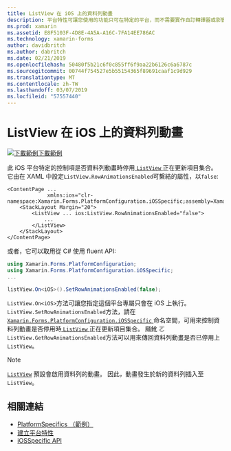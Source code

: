 ```yaml
---
title: ListView 在 iOS 上的資料列動畫
description: 平台特性可讓您使用的功能只可在特定的平台，而不需要實作自訂轉譯器或影響。 這篇文章說明如何使用 iOS 平台特定的控制列動畫是否已停用時正在更新 ListView 項目集合。
ms.prod: xamarin
ms.assetid: E8F5103F-4D8E-4A5A-A16C-7FA14EE786AC
ms.technology: xamarin-forms
author: davidbritch
ms.author: dabritch
ms.date: 02/21/2019
ms.openlocfilehash: 50480f5b21c6f0c855ff6f9aa22b6126c6a6787c
ms.sourcegitcommit: 00744f754527e5b55154365f89691caaf1c9d929
ms.translationtype: MT
ms.contentlocale: zh-TW
ms.lasthandoff: 03/07/2019
ms.locfileid: "57557440"
---
```

# <a name="listview-row-animations-on-ios"></a>ListView 在 iOS 上的資料列動畫

[![下載範例](~/media/shared/download.png)下載範例](https://developer.xamarin.com/samples/xamarin-forms/userinterface/platformspecifics/)

此 iOS 平台特定的控制項是否資料列動畫時停用[ `ListView` ](xref:Xamarin.Forms.ListView)正在更新項目集合。 它由在 XAML 中設定`ListView.RowAnimationsEnabled`可繫結的屬性，以`false`:

```xaml
<ContentPage ...
             xmlns:ios="clr-namespace:Xamarin.Forms.PlatformConfiguration.iOSSpecific;assembly=Xamarin.Forms.Core">
    <StackLayout Margin="20">
        <ListView ... ios:ListView.RowAnimationsEnabled="false">
            ...
        </ListView>
    </StackLayout>
</ContentPage>
```

或者，它可以取用從 C# 使用 fluent API:

```csharp
using Xamarin.Forms.PlatformConfiguration;
using Xamarin.Forms.PlatformConfiguration.iOSSpecific;
...

listView.On<iOS>().SetRowAnimationsEnabled(false);
```

`ListView.On<iOS>`方法可讓您指定這個平台專屬只會在 iOS 上執行。 `ListView.SetRowAnimationsEnabled`方法，請在[ `Xamarin.Forms.PlatformConfiguration.iOSSpecific` ](xref:Xamarin.Forms.PlatformConfiguration.iOSSpecific)命名空間，可用來控制資料列動畫是否停用時[ `ListView` ](xref:Xamarin.Forms.ListView)正在更新項目集合。 颾魤 ㄛ`ListView.GetRowAnimationsEnabled`方法可以用來傳回資料列動畫是否已停用上`ListView`。

> [!NOTE]
> [`ListView`](xref:Xamarin.Forms.ListView) 預設會啟用資料列的動畫。 因此，動畫發生於新的資料列插入至`ListView`。

## <a name="related-links"></a>相關連結

- [PlatformSpecifics （範例）](https://developer.xamarin.com/samples/xamarin-forms/userinterface/platformspecifics/)
- [建立平台特性](~/xamarin-forms/platform/platform-specifics/index.md#creating-platform-specifics)
- [iOSSpecific API](xref:Xamarin.Forms.PlatformConfiguration.iOSSpecific)
